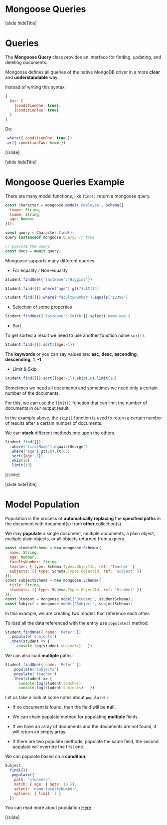 # Mongoose Queries

[slide hideTitle]
# Queries

The **Mongoose Query** class provides an interface for finding, updating, and deleting documents.

Mongoose defines all queries of the native MongoDB driver in a more **clear** and **understandable** way.

Instead of writing this syntax:

``` js
{
  $or: [
    {conditionOne: true},
    {conditionTwo: true}
  ]
}
```

Do:

``` js
.where({ conditionOne: true })
.or({ conditionTwo: true })
```


[/slide]


[slide hideTitle]

# Mongoose Queries Example

There are many model functions, like `find()` return a mongoose query.

``` js
const Character = mongoose.model('Employee', Schema({
  fname: String,
  lname: String,
  age: Number
}));

const query = Character.find();
query instanceof mongoose.Query; // true

// Execute the query
const docs = await query;
```

Mongoose supports many different queries:

- For equality / Non-equality

``` js
Student.findOne({'lastName':'Higgins'})
```

``` js
Student.find({}).where('age').gt(7).lt(14)
```

``` js
Student.find({}).where('facultyNumber').equals('12399')
```

- Selection of some properties

```js
Student.findOne({'lastName':'Smith'}).select('name age')
```

- Sort

To get sorted a result we need to use another function name `sort()`.

``` js
Student.find({}).sort({age:-1})
```

The **keywords** or you can say values are: **asc**, **desc**, **ascending**, **descending**, **1**, **-1**

- Limit & Skip

```js
Student.find({}).sort({age:-1}).skip(10).limit(10)
```

Sometimes we need all documents and sometimes we need only a certain number of the documents.

For this, we can use the `limit()` function that can limit the number of documents in our output result.

In the example above, the `skip()` function is used to return a certain number of results after a certain number of documents.

We can **stack** different methods one upon the others.

``` js
Student.find({})
  .where('firstName').equals(George')
  .where('age').gt(18).lt(65)
  .sort({age:-1})
  .skip(10)
  .limit(10)
```

[/slide]

[slide hideTitle]

# Model Population

Population is the process of **automatically replacing** the **specified paths** in the document with document(s) from **other** collection(s). 

We may **populate** a single document, multiple documents, a plain object, multiple plain objects, or all objects returned from a query.

``` js
const studentSchema = new mongoose.Schema({
  name: String,
  age: Number,
  facultyNumber: String
  teacher: { type: Schema.Types.ObjectId, ref: 'Teacher' }
  subjects: [{ type: Schema.Types.ObjectId, ref: 'Subject' }]
});
const subjectSchema = new mongoose.Schema({
  title: String,
  students: [{ type: Schema.Types.ObjectId, ref: 'Student' }]
});
const Student = mongoose.model('Student', studentSchema);
const Subject = mongoose.model('Subject', subjectSchema);
```

In this example, we are creating two models that reference each other.

To load all the data referenced with the entity use `populate()` method.

``` js
Student.findOne({ name: 'Peter' })
  .populate('subjects')
  .then(student => {
     console.log(student.subjects)   })
```

We can also load **multiple** paths:

``` js
Student.findOne({ name: 'Peter' })
   .populate('subjects')
   .populate('teacher')
   .then(student => {
      console.log(student.teacher)
      console.log(student.subjects)   })
```

Let us take a look at some notes about `populate()`:

- If no document is found, then the field will be **null**.

- We can chain populate method for populating **multiple** fields.

- If we have an array of documents and the documents are not found, it will return an empty array.

- If there are two populate methods, populate the same field, the second populate will override the first one.


We can populate based on a **condition**:

``` js
Subject.
  find({})
  .populate({
    path: 'students',
    match: { age: { $gte: 19 }},
    select: 'name facultyNumber',
    options: { limit: 3 }
  })
```

You can read more about population [Here](mongoosejs.com/docs/populate.html)

[/slide]